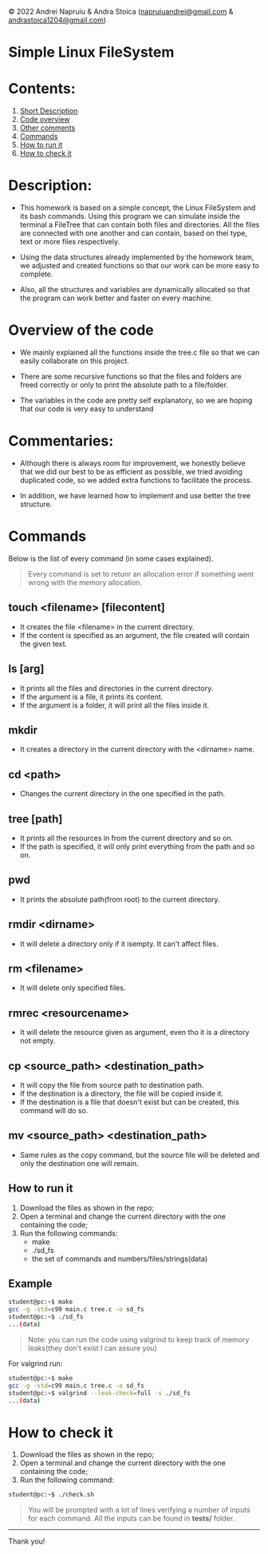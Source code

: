 &copy; 2022 Andrei Napruiu & Andra Stoica 
(napruiuandrei@gmail.com & andrastoica1204@gmail.com)

# Simple Linux FileSystem

# Contents:
1. [Short Description](#description)
2. [Code overview](#overview-of-the-code)
3. [Other comments](#commentaries)
2. [Commands](#commands)
3. [How to run it](#how-to-run-it)
4. [How to check it](#how-to-check-it)

# Description:

* This homework is based on a simple concept, the Linux FileSystem and its
bash commands. Using this program we can simulate inside the terminal a
FileTree that can contain both files and directories. All the files are
connected with one another and can contain, based on thei type, text or
more files respectively.

* Using the data structures already implemented by the homework team, we
adjusted and created functions so that our work can be more easy to complete.

* Also, all the structures and variables are dynamically allocated so that
the program can work better and faster on every machine.

# Overview of the code

* We mainly explained all the functions inside the tree.c file so that we can
easily collaborate on this project.

* There are some recursive functions so that the files and folders
are freed correctly or only to print the absolute path to a file/folder.

* The variables in the code are pretty self explanatory, so we are hoping that
our code is very easy to understand

# Commentaries:

* Although there is always room for improvement, we honestly believe that
we did our best to be as efficient as possible, we tried avoiding duplicated
code, so we added extra functions to facilitate the process.

* In addition, we have learned how to implement and use better the tree
structure.

# Commands
Below is the list of every command (in some cases explained).

> Every command is set to retunr an allocation error if something went wrong with the memory allocation.

## touch \<filename> [filecontent]
* It creates the file \<filename> in the current directory.
* If the content is specified as an argument, the file created will contain the given text.

## ls [arg]
* It prints all the files and directories in the current directory.
* If the argument is a file, it prints its content.
* If the argument is a folder, it will print all the files inside it.

## mkdir <dirname>
* It creates a directory in the current directory with the \<dirname> name.

## cd \<path>
* Changes the current directory in the one specified in the path.

## tree [path]
* It prints all the resources in from the current directory and so on.
* If the path is specified, it will only print everything from the path and so on.

## pwd
* It prints the absolute path(from root) to the current directory.

## rmdir \<dirname>
* It will delete a directory only if it isempty. It can't affect files.

## rm \<filename>
* It will delete only specified files.

## rmrec \<resourcename>
* It will delete the resource given as argument, even tho it is a directory not empty.

## cp \<source_path> \<destination_path>
* It will copy the file from source path to destination path.
* If the destination is a directory, the file will be copied inside it.
* If the destination is a file that doesn't exist but can be created, this command will do so.

## mv \<source_path> \<destination_path>
* Same rules as the copy command, but the source file will be deleted and only the destination one will remain.

## How to run it
1. Download the files as shown in the repo;
2. Open a terminal and change the current directory with the one containing the code;
3. Run the following commands:
	- make
	- ./sd_fs
	- the set of commands and numbers/files/strings(data)

## Example
```bash
student@pc:~$ make
gcc -g -std=c99 main.c tree.c -o sd_fs
student@pc:~$ ./sd_fs
...(data)
```

> Note: you can run the code using valgrind to keep track of memory leaks(they don't exist I can assure you)

For valgrind run:
```bash
student@pc:~$ make
gcc -g -std=c99 main.c tree.c -o sd_fs
student@pc:~$ valgrind --leak-check=full -s ./sd_fs
...(data)
```

# How to check it
1. Download the files as shown in the repo;
2. Open a terminal and change the current directory with the one containing the code;
3. Run the following command:

```bash
student@pc:~$ ./check.sh
```

> You will be prompted with a lot of lines verifying a number of inputs for each command. All the inputs can be found in **tests/** folder.

---
Thank you!
